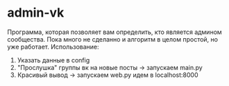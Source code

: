 # admin-vk

Программа, которая позволяет вам определить, кто является админом сообщества. Пока много не сделанно и алгоритм в целом простой, но уже работает.
Использование:
1) Указать данные в config
2) "Прослушка" группы вк на новые посты -> запускаем main.py
3) Красивый вывод -> запускаем web.py идем в localhost:8000